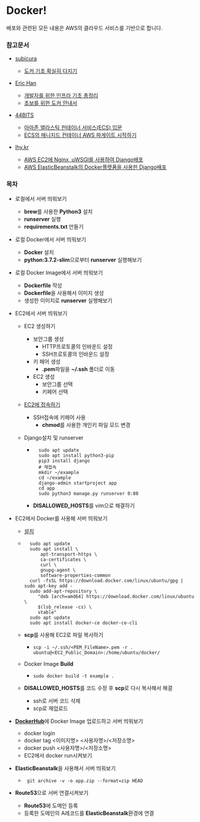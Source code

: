 # Docker!

배포와 관련된 모든 내용은 AWS의 클라우드 서비스를 기반으로 합니다.

### 참고문서

- [subicura](https://subicura.com/)
    - [도커 기초 확실히 다지기](https://futurecreator.github.io/2018/11/16/docker-container-basics/)
- [Eric Han](https://futurecreator.github.io/)
    - [개발자를 위한 인프라 기초 총정리](https://futurecreator.github.io/2018/11/09/it-infrastructure-basics/)
    - [초보를 위한 도커 안내서](https://subicura.com/2017/01/19/docker-guide-for-beginners-1.html)

- [44BITS](https://www.44bits.io/ko)
    - [아마존 엘라스틱 컨테이너 서비스(ECS) 입문](https://www.44bits.io/ko/post/container-orchestration-101-with-docker-and-aws-elastic-container-service)
    - [ECS의 매니지드 컨테이너 AWS 파게이트 시작하기](https://www.44bits.io/ko/post/getting-started-with-ecs-fargate)
- [lhy.kr](https://lhy.kr/)
    - [AWS EC2에 Nginx, uWSGI를 사용하여 Django배포](https://lhy.kr/ec2-ubuntu-deploy)
    - [AWS ElasticBeanstalk의 Docker플랫폼을 사용한 Django배포](https://lhy.kr/eb-docker)



### 목차

- 로컬에서 서버 띄워보기

    - **brew**를 사용한 **Python3** 설치
    - **runserver** 실행
    - **requirements.txt** 만들기

- 로컬 Docker에서 서버 띄워보기

    - **Docker** 설치
    - **python:3.7.2-slim**으로부터 **runserver** 실행해보기

- 로컬 Docker Image에서 서버 띄워보기

    - **Dockerfile** 작성
    - **Dockerfile**을 사용해서 이미지 생성
    - 생성한 이미지로 **runserver** 실행해보기

- EC2에서 서버 띄워보기

    - EC2 생성하기

        - 보안그룹 생성
            - HTTP프로토콜의 인바운드 설정
            - SSH프로토콜의 인바운드 설정
        - 키 페어 생성
            - **.pem**파일을 **~/.ssh** 폴더로 이동
        - EC2 생성
            - 보안그룹 선택
            - 키페어 선택

    - [EC2에 접속하기](https://docs.aws.amazon.com/ko_kr/AWSEC2/latest/UserGuide/AccessingInstancesLinux.html)

        - SSH접속에 키페어 사용
            - **chmod**를 사용한 개인키 파일 모드 변경

    - Django설치 및 runserver

        - ```shell
            sudo apt update
            sudo apt install python3-pip
            pip3 install django
            # 재접속
            mkdir ~/example
            cd ~/example
            django-admin startproject app
            cd app
            sudo python3 manage.py runserver 0:80
            ```

        - **DISALLOWED_HOSTS**를 vim으로 해결하기

- EC2에서 Docker를 사용해 서버 띄워보기

    - [설치](https://docs.docker.com/install/linux/docker-ce/ubuntu/)

    - ```
        sudo apt update
        sudo apt install \
            apt-transport-https \
            ca-certificates \
            curl \
            gnupg-agent \
            software-properties-common
        curl -fsSL https://download.docker.com/linux/ubuntu/gpg | sudo apt-key add -
        sudo add-apt-repository \
           "deb [arch=amd64] https://download.docker.com/linux/ubuntu \
           $(lsb_release -cs) \
           stable"
        sudo apt update
        sudo apt install docker-ce docker-ce-cli
        ```

    - **scp**를 사용해 EC2로 파일 복사하기

        - `scp -i ~/.ssh/<PEM_FileName>.pem -r . ubuntu@<EC2_Public_Domain>:/home/ubuntu/docker/`

    - Docker Image **Build**

        - `sudo docker build -t example .`

    - **DISALLOWED_HOSTS**를 코드 수정 후 **scp**로 다시 복사해서 해결

        - ssh로 서버 코드 삭제
        - scp로 재업로드

- [**DockerHub**](https://hub.docker.com/)에 Docker Image 업로드하고 서버 띄워보기

    - docker login
    - docker tag <이미지명> <사용자명>/<저장소명>
    - docker push <사용자명>/<저장소명>
    - EC2에서 docker run시켜보기

- **ElasticBeanstalk**을 사용해서 서버 띄워보기

    - ` git archive -v -o app.zip --format=zip HEAD`

- **Route53**으로 서버 연결시켜보기

    - **Route53**에 도메인 등록
    - 등록한 도메인의 A레코드를 **ElasticBeanstalk**환경에 연결